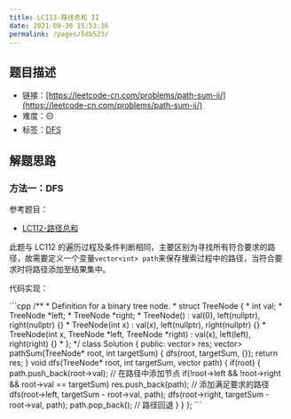 ```yaml
---
title: LC113-路径总和 II
date: 2021-09-30 15:53:16
permalink: /pages/5db523/
---
```



## 题目描述

- 链接：[https://leetcode-cn.com/problems/path-sum-ii/](https://leetcode-cn.com/problems/path-sum-ii/)
- 难度：🟡
- 标签：[DFS](/pages/ae8ff2/)

## 解题思路
### 方法一：DFS
参考题目：
- [LC112-路径总和](/pages/0e1e69/)

此题与 LC112 的遍历过程及条件判断相同，主要区别为寻找所有符合要求的路径，故需要定义一个变量`vector<int> path`来保存搜索过程中的路径，当符合要求时将路径添加至结果集中。


代码实现：

<code-group>
<code-block title="C++" active>
```cpp
/**
 * Definition for a binary tree node.
 * struct TreeNode {
 *     int val;
 *     TreeNode *left;
 *     TreeNode *right;
 *     TreeNode() : val(0), left(nullptr), right(nullptr) {}
 *     TreeNode(int x) : val(x), left(nullptr), right(nullptr) {}
 *     TreeNode(int x, TreeNode *left, TreeNode *right) : val(x), left(left), right(right) {}
 * };
 */
class Solution {
public:
    vector<vector<int>> res;
    vector<vector<int>> pathSum(TreeNode* root, int targetSum) {
        dfs(root, targetSum, {});
        return res;
    }
    void dfs(TreeNode* root, int targetSum, vector<int> path) {
        if(root) {
            path.push_back(root->val);  // 在路径中添加节点
            if(!root->left && !root->right && root->val == targetSum) res.push_back(path);  // 添加满足要求的路径
            dfs(root->left, targetSum - root->val, path);
            dfs(root->right, targetSum - root->val, path);
            path.pop_back();  // 路径回退
        }
    }
};
```
</code-block>
</code-group>
